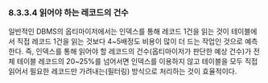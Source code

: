 ### 8.3.3.4 읽어야 하는 레코드의 건수

일반적인 DBMS의 옵티마이저에서는 인덱스를 통해  레코드 1건을 읽는 것이 테이블에서 직접 레코드 1건을 읽는 것보다 4~5배정도 비용이 많이 더 드는 작업인 것으로 예측한다. 즉, 인덱스를 통해 읽어야 할 레코드의 건수(옵티마이저가 판단한 예상 건수)가 전체 테이블 레코드의 20~25%를 넘어서면 인덱스를 이용하지 않고 테이블을 모두 직접 읽어서 필요한 레코드만 가려내는(필터링) 방식으로 처리하는 것이 효율적이다.